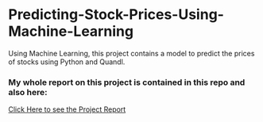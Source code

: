 # Predicting-Stock-Prices-Using-Machine-Learning
Using Machine Learning, this project contains a model to predict the prices of stocks using Python and Quandl. <br>
### My whole report on this project is contained in this repo and also here: <br>
<a href="https://drive.google.com/file/d/14-9Zt1SA4GhmhFiM0dk1bEjZQNjpPFTO/view?usp=sharing">Click Here to see the Project Report<a/>
